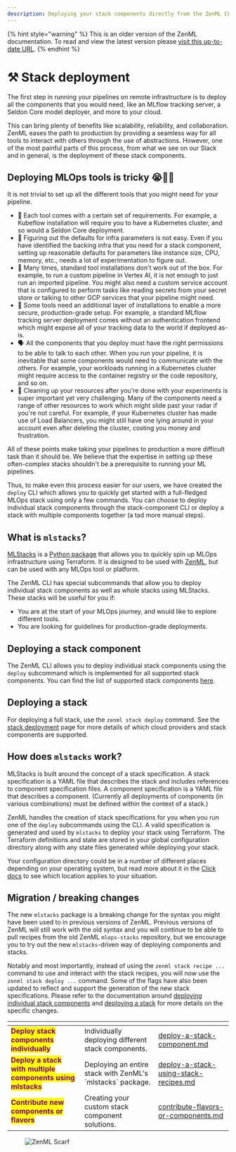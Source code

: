 ```yaml
---
description: Deploying your stack components directly from the ZenML CLI
---
```


{% hint style="warning" %}
This is an older version of the ZenML documentation. To read and view the latest version please [visit this up-to-date URL](https://docs.zenml.io).
{% endhint %}


# ⚒ Stack deployment

The first step in running your pipelines on remote infrastructure is to deploy all the components that you would need, like an MLflow tracking server, a Seldon Core model deployer, and more to your cloud.

This can bring plenty of benefits like scalability, reliability, and collaboration. ZenML eases the path to production by providing a seamless way for all tools to interact with others through the use of abstractions. However, one of the most painful parts of this process, from what we see on our Slack and in general, is the deployment of these stack components.

## Deploying MLOps tools is tricky 😭😵‍💫

It is not trivial to set up all the different tools that you might need for your pipeline.

* 🌈 Each tool comes with a certain set of requirements. For example, a Kubeflow installation will require you to have a Kubernetes cluster, and so would a Seldon Core deployment.
* 🤔 Figuring out the defaults for infra parameters is not easy. Even if you have identified the backing infra that you need for a stack component, setting up reasonable defaults for parameters like instance size, CPU, memory, etc., needs a lot of experimentation to figure out.
* 🚧 Many times, standard tool installations don't work out of the box. For example, to run a custom pipeline in Vertex AI, it is not enough to just run an imported pipeline. You might also need a custom service account that is configured to perform tasks like reading secrets from your secret store or talking to other GCP services that your pipeline might need.
* 🔐 Some tools need an additional layer of installations to enable a more secure, production-grade setup. For example, a standard MLflow tracking server deployment comes without an authentication frontend which might expose all of your tracking data to the world if deployed as-is.
* 🗣️ All the components that you deploy must have the right permissions to be able to talk to each other. When you run your pipeline, it is inevitable that some components would need to communicate with the others. For example, your workloads running in a Kubernetes cluster might require access to the container registry or the code repository, and so on.
* 🧹 Cleaning up your resources after you're done with your experiments is super important yet very challenging. Many of the components need a range of other resources to work which might slide past your radar if you're not careful. For example, if your Kubernetes cluster has made use of Load Balancers, you might still have one lying around in your account even after deleting the cluster, costing you money and frustration.

All of these points make taking your pipelines to production a more difficult task than it should be. We believe that the expertise in setting up these often-complex stacks shouldn't be a prerequisite to running your ML pipelines.

Thus, to make even this process easier for our users, we have created the `deploy` CLI which allows you to quickly get started with a full-fledged MLOps stack using only a few commands. You can choose to deploy individual stack components through the stack-component CLI or deploy a stack with multiple components together (a tad more manual steps).

## What is `mlstacks`?

[MLStacks](https://mlstacks.zenml.io) is a
[Python package](https://pypi.org/project/mlstacks/) that allows you to quickly
spin up MLOps infrastructure using Terraform. It is designed to be used with
[ZenML](https://zenml.io), but can be used with any MLOps tool or platform.

The ZenML CLI has special subcommands that allow you to deploy individual stack
components as well as whole stacks using MLStacks. These stacks will be useful for you if:

- You are at the start of your MLOps journey, and would like to explore
  different tools.
- You are looking for guidelines for production-grade deployments.

## Deploying a stack component

The ZenML CLI allows you to deploy individual stack components using the
`deploy` subcommand which is implemented for all supported stack components. You
can find the list of supported stack components
[here](./deploy-a-stack-component).

## Deploying a stack

For deploying a full stack, use the `zenml stack deploy` command. See the [stack
deployment](deploy-a-stack-using-mlstacks.md) page for more details of which
cloud providers and stack components are supported.

## How does `mlstacks` work?

MLStacks is built around the concept of a stack specification. A stack
specification is a YAML file that describes the stack and includes references to
component specification files. A component specification is a YAML file that
describes a component. (Currently all deployments of components (in various
combinations) must be defined within the context of a stack.)

ZenML handles the creation of stack specifications for you when you run one of
the `deploy` subcommands using the CLI. A valid specification is generated and
used by `mlstacks` to deploy your stack using Terraform. The Terraform
definitions and state are stored in your global configuration directory along
with any state files generated while deploying your stack.

Your configuration directory could be in a number of different places depending
on your operating system, but read more about it in the
[Click docs](https://click.palletsprojects.com/en/8.1.x/api/#click.get_app_dir)
to see which location applies to your situation.

## Migration / breaking changes

The new `mlstacks` package is a breaking change for the syntax you might have
been used to in previous versions of ZenML. Previous versions of ZenML will
still work with the old syntax and you will continue to be able to pull recipes
from the old ZenML `mlops-stacks` repository, but we encourage you to try out
the new `mlstacks`-driven way of deploying components and stacks.

Notably and most importantly, instead of using the `zenml stack recipe ...` command to use and
interact with the stack recipes, you will now use the `zenml stack deploy ...`
command. Some of the flags have also been updated to reflect and support the
generation of the new stack specifications. Please refer to the documentation
around [deploying individual stack components](./deploy-a-stack-component.md)
and [deploying a stack](./deploy-a-stack-using-mlstacks.md) for more details on
the specific changes.

<table data-view="cards"><thead><tr><th></th><th></th><th data-hidden data-card-target data-type="content-ref"></th></tr></thead><tbody><tr><td><mark style="color:purple;"><strong>Deploy stack components individually</strong></mark></td><td>Individually deploying different stack components.</td><td><a href="deploy-a-stack-component.md">deploy-a-stack-component.md</a></td></tr><tr><td><mark style="color:purple;"><strong>Deploy a stack with multiple components using mlstacks</strong></mark></td><td>Deploying an entire stack with ZenML's `mlstacks` package.</td><td><a href="deploy-a-stack-using-stack-recipes.md">deploy-a-stack-using-stack-recipes.md</a></td></tr><tr><td><mark style="color:purple;"><strong>Contribute new components or flavors</strong></mark></td><td>Creating your custom stack component solutions.</td><td><a href="contribute-flavors-or-components.md">contribute-flavors-or-components.md</a></td></tr></tbody></table>

<figure><img src="https://static.scarf.sh/a.png?x-pxid=f0b4f458-0a54-4fcd-aa95-d5ee424815bc" alt="ZenML Scarf"><figcaption></figcaption></figure>

